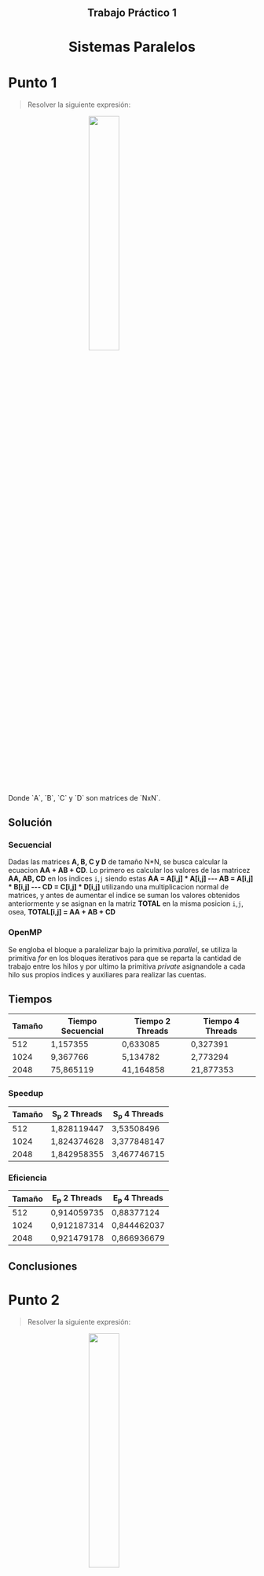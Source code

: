 <style>
.annotation {
    width: 100%;
    text-align: right;
    font-style: italic;
    font-size: 12px;
}
.title {
    text-align: center !important;
}

.title > h1 {
    border: none;
}

.equation {
    display: block;
    margin-left: auto;
    margin-right: auto;
    margin-top: 15px;
    margin-bottom: 15px;
    width: 35%;
}
</style>

<div class="title">
  <h2>Trabajo Práctico 1</h2>
  <h1>Sistemas Paralelos</h1>
</div>

# Punto 1

> Resolver la siguiente expresión:
<img class='equation' src='img/punto1.png'>
Donde `A`, `B`, `C` y `D` son matrices de `NxN`.

## Solución

### Secuencial

 Dadas las matrices **A, B, C y D** de tamaño N*N, se busca calcular la ecuacion **AA + AB + CD**. Lo primero es calcular los valores de las matricez **AA, AB, CD** en los indices `i`,`j` siendo estas __AA = A[i,j] * A[i,j] --- AB = A[i,j] * B[i,j] --- CD = C[i,j] * D[i,j]__ utilizando una multiplicacion normal de matrices, y antes de aumentar el indice se suman los valores obtenidos anteriormente y se asignan en la matriz **TOTAL** en la misma posicion `i`,`j`, osea, __TOTAL[i,j] = AA + AB + CD__

### OpenMP

Se engloba el bloque a paralelizar bajo la primitiva _parallel_, se utiliza la primitiva _for_ en los bloques iterativos para que se reparta la cantidad de trabajo entre los hilos y por ultimo la primitiva _private_ asignandole a cada hilo sus propios indices y auxiliares para realizar las cuentas.

## Tiempos

| Tamaño | Tiempo Secuencial | Tiempo 2 Threads | Tiempo 4 Threads |
|--------|-------------------|------------------|------------------|
|   512  |     1,157355      |     0,633085     |     0,327391     |
|  1024  |     9,367766      |     5,134782     |     2,773294     |
|  2048  |     75,865119     |     41,164858    |     21,877353    |

### Speedup

| Tamaño | S<sub>p</sub> 2 Threads | S<sub>p</sub> 4 Threads |
|--------|-------------------------|-------------------------|
|   512  |       1,828119447       |       3,53508496        |
|  1024  |       1,824374628       |       3,377848147       |
|  2048  |       1,842958355       |       3,467746715       |

### Eficiencia

| Tamaño | E<sub>p</sub> 2 Threads | E<sub>p</sub> 4 Threads |
|--------|-------------------------|-------------------------|
|   512  |       0,914059735       |       0,88377124        |
|  1024  |       0,912187314       |       0,844462037       |
|  2048  |       0,921479178       |       0,866936679       |

## Conclusiones

# Punto 2

> Resolver la siguiente expresión:
<img class='equation' src='img/punto2.png'>
Donde M<sub>i</sub> son matrices cuadradas de `NxN`. minM<sub>i</sub> y maxM<sub>i</sub> son el mínimo y el máximo valor de los elementos de la matriz M<sub>i</sub>, respectivamente.
avgM<sub>i</sub> es el valor promedio de los elementos de la matriz M<sub>i</sub>.

## Solución

## Tiempos

| Tamaño | Tiempo Secuencial | Tiempo 2 Threads | Tiempo 4 Threads |
|--------|-------------------|------------------|------------------|
|   512  |     0,374618      |     0,197695     |     0,123818     |
|  1024  |     1,457437      |     0,812408     |     0,550743     |
|  2048  |     5,823712      |     3,204458     |     2,168532     |

### Speedup

| Tamaño | S<sub>p</sub> 2 Threads | S<sub>p</sub> 4 Threads |
|--------|-------------------------|-------------------------|
|   512  |       1,894929057       |       3,025553635       |
|  1024  |       1,793971798       |       2,64631053        |
|  2048  |       1,817378165       |       2,685555021       |

### Eficiencia

| Tamaño | E<sub>p</sub> 2 Threads | E<sub>p</sub> 4 Threads |
|--------|-------------------------|-------------------------|
|   512  |       0,947464528       |       0,756388409       |
|  1024  |       0,896985874       |       0,661577633       |
|  2048  |       0,908689083       |       0,671388755       |

## Conclusiones